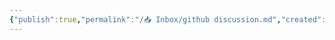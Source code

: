 ```yaml
---
{"publish":true,"permalink":"/📥 Inbox/github discussion.md","created":"2025-07-09T18:51:15.949+08:00","modified":"2025-07-09T18:51:18.063+08:00","published":"2025-07-09T18:51:18.063+08:00","cssclasses":""}
---
```


